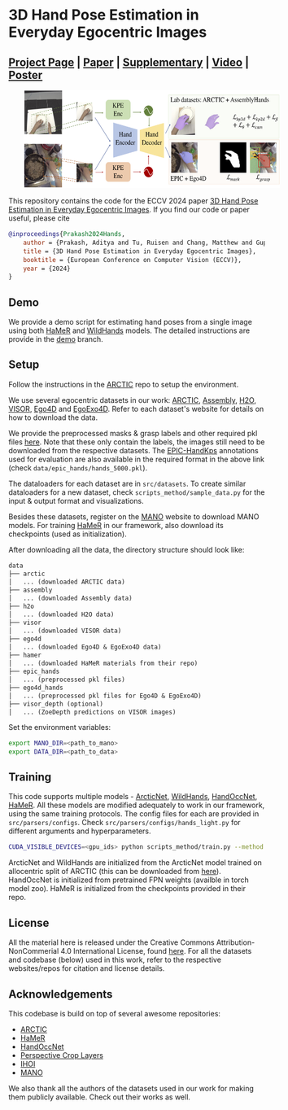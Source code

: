 # 3D Hand Pose Estimation in Everyday Egocentric Images

## [Project Page](https://ap229997.github.io/projects/hands/) | [Paper](https://ap229997.github.io/projects/hands/assets/paper.pdf) | [Supplementary](https://ap229997.github.io/projects/hands/assets/suppmat.pdf) | [Video](https://youtu.be/YolFnTtq38E) | [Poster](https://ap229997.github.io/projects/hands/assets/poster.pdf)

<img src="assets/overview.png" height="192" hspace=30>

This repository contains the code for the ECCV 2024 paper [3D Hand Pose Estimation in Everyday Egocentric Images](https://ap229997.github.io/projects/hands/assets/paper.pdf). If you find our code or paper useful, please cite
```bibtex
@inproceedings{Prakash2024Hands,
    author = {Prakash, Aditya and Tu, Ruisen and Chang, Matthew and Gupta, Saurabh},
    title = {3D Hand Pose Estimation in Everyday Egocentric Images},
    booktitle = {European Conference on Computer Vision (ECCV)},
    year = {2024}
}
```

## Demo

We provide a demo script for estimating hand poses from a single image using both [HaMeR](https://arxiv.org/abs/2312.05251) and [WildHands](https://arxiv.org/abs/2312.06583) models. The detailed instructions are provide in the [demo](https://github.com/ap229997/hands/tree/demo) branch.

## Setup

Follow the instructions in the [ARCTIC](https://github.com/zc-alexfan/arctic/blob/master/docs/setup.md) repo to setup the environment.

We use several egocentric datasets in our work: [ARCTIC](https://arctic.is.tue.mpg.de/), [Assembly](https://assemblyhands.github.io/), [H2O](https://taeinkwon.com/projects/h2o/), [VISOR](https://epic-kitchens.github.io/VISOR/), [Ego4D](https://ego4d-data.org/docs/start-here/) and [EgoExo4D](https://ego4d-data.org/docs/start-here/). Refer to each dataset's website for details on how to download the data.

We provide the preprocessed masks & grasp labels and other required pkl files [here](https://drive.google.com/drive/folders/1rtrhOoEVUsJJEGYJLC5y8ZJo6tDzpdLd?usp=sharing). Note that these only contain the labels, the images still need to be downloaded from the respective datasets. The [EPIC-HandKps](https://drive.google.com/drive/folders/18hvFlt3rBl2vjSGsFh1kRWPK_mjLCAZc?usp=sharing) annotations used for evaluation are also available in the required format in the above link (check `data/epic_hands/hands_5000.pkl`).

The dataloaders for each dataset are in `src/datasets`. To create similar dataloaders for a new dataset, check `scripts_method/sample_data.py` for the input & output format and visualizations.

Besides these datasets, register on the [MANO](https://mano.is.tue.mpg.de) website to download MANO models. For training [HaMeR](https://github.com/geopavlakos/hamer) in our framework, also download its checkpoints (used as initialization).

After downloading all the data, the directory structure should look like:
```
data
├── arctic
│   ... (downloaded ARCTIC data)
├── assembly
│   ... (downloaded Assembly data)
├── h2o
│   ... (downloaded H2O data)
├── visor
│   ... (downloaded VISOR data)
├── ego4d
│   ... (downloaded Ego4D & EgoExo4D data)
├── hamer
│   ... (downloaded HaMeR materials from their repo)
├── epic_hands
│   ... (preprocessed pkl files)
├── ego4d_hands
│   ... (preprocessed pkl files for Ego4D & EgoExo4D)
├── visor_depth (optional)
│   ... (ZoeDepth predictions on VISOR images)
```

Set the environment variables:
```bash
export MANO_DIR=<path_to_mano>
export DATA_DIR=<path_to_data>
```

## Training

This code supports multiple models - [ArcticNet](https://download.is.tue.mpg.de/arctic/arctic_april_24.pdf), [WildHands](https://ap229997.github.io/projects/hands/assets/paper.pdf), [HandOccNet](https://arxiv.org/pdf/2203.14564), [HaMeR](https://arxiv.org/pdf/2312.05251). All these models are modified adequately to work in our framework, using the same training protocols. The config files for each are provided in `src/parsers/configs`. Check `src/parsers/configs/hands_light.py` for different arguments and hyperparameters.

```bash
CUDA_VISIBLE_DEVICES=<gpu_ids> python scripts_method/train.py --method {arctic,hands,handoccnet,hamer}_light --trainsplit train --valsplit smallval --load_ckpt <pretrained_weights_for_initialization>
```

ArcticNet and WildHands are initialized from the ArcticNet model trained on allocentric split of ARCTIC (this can be downloaded from [here](https://github.com/zc-alexfan/arctic/blob/master/docs/data/README.md)). HandOccNet is initialized from pretrained FPN weights (availble in torch model zoo). HaMeR is initialized from the checkpoints provided in their repo.

## License

All the material here is released under the Creative Commons Attribution-NonCommerial 4.0 International License, found [here](https://creativecommons.org/licenses/by-nc/4.0/). For all the datasets and codebase (below) used in this work, refer to the respective websites/repos for citation and license details.


## Acknowledgements

This codebase is build on top of several awesome repositories:
- [ARCTIC](https://github.com/zc-alexfan/arctic)
- [HaMeR](https://github.com/geopavlakos/hamer)
- [HandOccNet](https://github.com/namepllet/HandOccNet)
- [Perspective Crop Layers](https://github.com/yu-frank/PerspectiveCropLayers)
- [IHOI](https://github.com/JudyYe/ihoi)
- [MANO](https://github.com/otaheri/MANO)

We also thank all the authors of the datasets used in our work for making them publicly available. Check out their works as well.